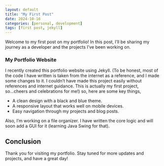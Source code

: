 ```yaml
---
layout: default
title: "My First Post"
date: 2024-10-16
categories: [personal, development]
tags: [first post, jekyll]
---
```



Welcome to my first post on my portfolio! In this post, I’ll be sharing my journey as a developer and the projects I’ve been working on.


### My Portfolio Website
I recently created this portfolio website using Jekyll. (To be honest, most of the code I have written is taken from the internet as a reference, and I made some changes to it. I couldn’t have made this project easily without references and internet guidance. This is actually my first project, so...cheers and celebrations for me!) so, here are some key things,

- A clean design with a black and blue theme.
- A responsive layout that works well on mobile devices.
- Easy navigation through my projects and blog posts.

Also, I’m working on a file organizer. I have written the core logic and will soon add a GUI for it (learning Java Swing for that).

## Conclusion

Thank you for visiting my portfolio. Stay tuned for more updates and projects, and have a great day!
